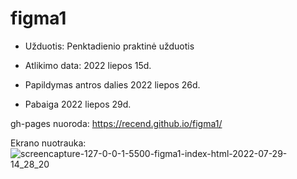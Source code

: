 # figma1

- Užduotis: Penktadienio praktinė užduotis


- Atlikimo data: 2022 liepos 15d.
- Papildymas antros dalies 2022 liepos 26d.
- Pabaiga 2022 liepos 29d.


gh-pages nuoroda: https://recend.github.io/figma1/

Ekrano nuotrauka:
![screencapture-127-0-0-1-5500-figma1-index-html-2022-07-29-14_28_20](https://user-images.githubusercontent.com/106965421/181749707-1ed9d9ed-228a-4d8c-ab27-e2d933b8ed76.png)

